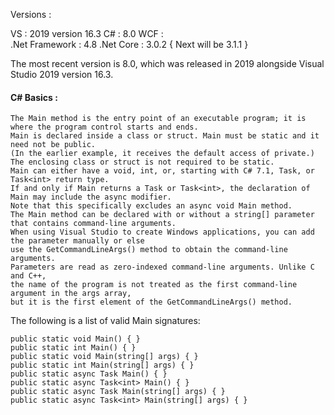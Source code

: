 
Versions :

VS     : 2019 version 16.3
C#     : 8.0
WCF    :  
.Net Framework : 4.8 
.Net Core : 3.0.2 { Next will be 3.1.1 }


The most recent version is 8.0, which was released in 2019 alongside Visual Studio 2019 version 16.3.








#### C# Basics :

    The Main method is the entry point of an executable program; it is where the program control starts and ends.
    Main is declared inside a class or struct. Main must be static and it need not be public. 
    (In the earlier example, it receives the default access of private.) 
    The enclosing class or struct is not required to be static.
    Main can either have a void, int, or, starting with C# 7.1, Task, or Task<int> return type.
    If and only if Main returns a Task or Task<int>, the declaration of Main may include the async modifier. 
    Note that this specifically excludes an async void Main method.
    The Main method can be declared with or without a string[] parameter that contains command-line arguments. 
    When using Visual Studio to create Windows applications, you can add the parameter manually or else 
    use the GetCommandLineArgs() method to obtain the command-line arguments. 
    Parameters are read as zero-indexed command-line arguments. Unlike C and C++, 
    the name of the program is not treated as the first command-line argument in the args array, 
    but it is the first element of the GetCommandLineArgs() method.


The following is a list of valid Main signatures:

    public static void Main() { }
    public static int Main() { }
    public static void Main(string[] args) { }
    public static int Main(string[] args) { }
    public static async Task Main() { }
    public static async Task<int> Main() { }
    public static async Task Main(string[] args) { }
    public static async Task<int> Main(string[] args) { }
    
    
